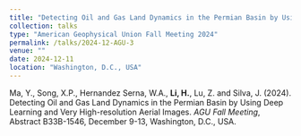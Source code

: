 ```yaml
---
title: "Detecting Oil and Gas Land Dynamics in the Permian Basin by Using Deep Learning and Very High-resolution Aerial Images"
collection: talks
type: "American Geophysical Union Fall Meeting 2024"
permalink: /talks/2024-12-AGU-3
venue: ""
date: 2024-12-11
location: "Washington, D.C., USA"
---
```


Ma, Y., Song, X.P., Hernandez Serna, W.A., <b>Li, H.</b>, Lu, Z. and Silva, J. (2024). Detecting Oil and Gas Land Dynamics in the Permian Basin by Using Deep Learning and Very High-resolution Aerial Images. <i>AGU Fall Meeting</i>, Abstract B33B-1546, December 9-13, Washington, D.C., USA.